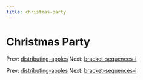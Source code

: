 ```yaml
---
title: christmas-party
---
```




# Christmas Party

Prev:
[distributing-apples](distributing-apples.md)
Next:
[bracket-sequences-i](bracket-sequences-i.md)

Prev:
[distributing-apples](distributing-apples.md)
Next:
[bracket-sequences-i](bracket-sequences-i.md)
